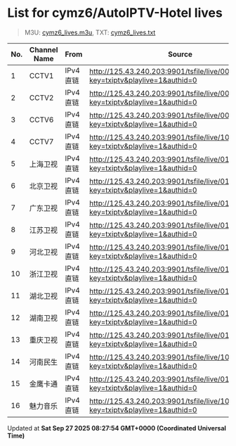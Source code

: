 # List for **cymz6/AutoIPTV-Hotel lives**

> M3U: [cymz6_lives.m3u](/cymz6_lives.m3u), TXT: [cymz6_lives.txt](/txt/cymz6_lives.txt)

| No. | Channel Name | From | Source |
| --- | ------------ | ---- | ------ |
| 1 | CCTV1 | IPv4 直链 | <http://125.43.240.203:9901/tsfile/live/0001_1.m3u8?key=txiptv&playlive=1&authid=0> |
| 2 | CCTV2 | IPv4 直链 | <http://125.43.240.203:9901/tsfile/live/0002_1.m3u8?key=txiptv&playlive=1&authid=0> |
| 3 | CCTV6 | IPv4 直链 | <http://125.43.240.203:9901/tsfile/live/0007_1.m3u8?key=txiptv&playlive=1&authid=0> |
| 4 | CCTV7 | IPv4 直链 | <http://125.43.240.203:9901/tsfile/live/1006_1.m3u8?key=txiptv&playlive=1&authid=0> |
| 5 | 上海卫视 | IPv4 直链 | <http://125.43.240.203:9901/tsfile/live/0107_2.m3u8?key=txiptv&playlive=1&authid=0> |
| 6 | 北京卫视 | IPv4 直链 | <http://125.43.240.203:9901/tsfile/live/0107_1.m3u8?key=txiptv&playlive=1&authid=0> |
| 7 | 广东卫视 | IPv4 直链 | <http://125.43.240.203:9901/tsfile/live/0125_1.m3u8?key=txiptv&playlive=1&authid=0> |
| 8 | 江苏卫视 | IPv4 直链 | <http://125.43.240.203:9901/tsfile/live/0127_1.m3u8?key=txiptv&playlive=1&authid=0> |
| 9 | 河北卫视 | IPv4 直链 | <http://125.43.240.203:9901/tsfile/live/0117_1.m3u8?key=txiptv&playlive=1&authid=0> |
| 10 | 浙江卫视 | IPv4 直链 | <http://125.43.240.203:9901/tsfile/live/0124_1.m3u8?key=txiptv&playlive=1&authid=0> |
| 11 | 湖北卫视 | IPv4 直链 | <http://125.43.240.203:9901/tsfile/live/0132_1.m3u8?key=txiptv&playlive=1&authid=0> |
| 12 | 湖南卫视 | IPv4 直链 | <http://125.43.240.203:9901/tsfile/live/0128_1.m3u8?key=txiptv&playlive=1&authid=0> |
| 13 | 重庆卫视 | IPv4 直链 | <http://125.43.240.203:9901/tsfile/live/0142_1.m3u8?key=txiptv&playlive=1&authid=0> |
| 14 | 河南民生 | IPv4 直链 | <http://125.43.240.203:9901/tsfile/live/1002_1.m3u8?key=txiptv&playlive=1&authid=0> |
| 15 | 金鹰卡通 | IPv4 直链 | <http://125.43.240.203:9901/tsfile/live/0136_1.m3u8?key=txiptv&playlive=1&authid=0> |
| 16 | 魅力音乐 | IPv4 直链 | <http://125.43.240.203:9901/tsfile/live/1000_1.m3u8?key=txiptv&playlive=1&authid=0> |

Updated at **Sat Sep 27 2025 08:27:54 GMT+0000 (Coordinated Universal Time)**
